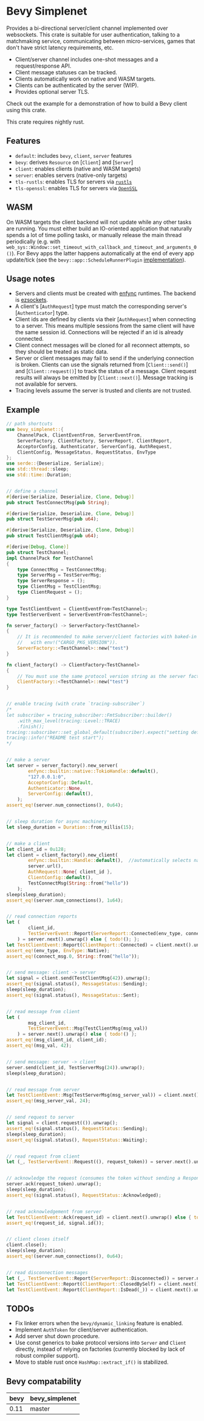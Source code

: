 # Bevy Simplenet

Provides a bi-directional server/client channel implemented over websockets. This crate is suitable for user authentication, talking to a matchmaking service, communicating between micro-services, games that don't have strict latency requirements, etc.

- Client/server channel includes one-shot messages and a request/response API.
- Client message statuses can be tracked.
- Clients automatically work on native and WASM targets.
- Clients can be authenticated by the server (WIP).
- Provides optional server TLS.

Check out the example for a demonstration of how to build a Bevy client using this crate.

This crate requires nightly rust.



## Features

- `default`: includes `bevy`, `client`, `server` features
- `bevy`: derives `Resource` on [`Client`] and [`Server`]
- `client`: enables clients (native and WASM targets)
- `server`: enables servers (native-only targets)
- `tls-rustls`: enables TLS for servers via [`rustls`](https://crates.io/crates/rustls)
- `tls-openssl`: enables TLS for servers via [`OpenSSL`](https://crates.io/crates/openssl)



## WASM

On WASM targets the client backend will not update while any other tasks are running. You must either build an IO-oriented application that naturally spends a lot of time polling tasks, or manually release the main thread periodically (e.g. with `web_sys::Window::set_timeout_with_callback_and_timeout_and_arguments_0()`). For Bevy apps the latter happens automatically at the end of every app update/tick (see the `bevy::app::ScheduleRunnerPlugin` [implementation](https://github.com/bevyengine/bevy)).



## Usage notes

- Servers and clients must be created with [enfync](https://crates.io/crates/enfync) runtimes. The backend is [ezsockets](https://github.com/gbaranski/ezsockets).
- A client's [`AuthRequest`] type must match the corresponding server's [`Authenticator`] type.
- Client ids are defined by clients via their [`AuthRequest`] when connecting to a server. This means multiple sessions from the same client will have the same session id. Connections will be rejected if an id is already connected.
- Client connect messages will be cloned for all reconnect attempts, so they should be treated as static data.
- Server or client messages may fail to send if the underlying connection is broken. Clients can use the signals returned from [`Client::send()`] and [`Client::request()`] to track the status of a message. Client request results will always be emitted by [`Client::next()`]. Message tracking is not available for servers.
- Tracing levels assume the server is trusted and clients are not trusted.



## Example

```rust
// path shortcuts
use bevy_simplenet::{
    ChannelPack, ClientEventFrom, ServerEventFrom,
    ServerFactory, ClientFactory, ServerReport, ClientReport,
    AcceptorConfig, Authenticator, ServerConfig, AuthRequest,
    ClientConfig, MessageStatus, RequestStatus, EnvType
};
use serde::{Deserialize, Serialize};
use std::thread::sleep;
use std::time::Duration;


// define a channel
#[derive(Serialize, Deserialize, Clone, Debug)]
pub struct TestConnectMsg(pub String);

#[derive(Serialize, Deserialize, Clone, Debug)]
pub struct TestServerMsg(pub u64);

#[derive(Serialize, Deserialize, Clone, Debug)]
pub struct TestClientMsg(pub u64);

#[derive(Debug, Clone)]
pub struct TestChannel;
impl ChannelPack for TestChannel
{
    type ConnectMsg = TestConnectMsg;
    type ServerMsg = TestServerMsg;
    type ServerResponse = ();
    type ClientMsg = TestClientMsg;
    type ClientRequest = ();
}

type TestClientEvent = ClientEventFrom<TestChannel>;
type TestServerEvent = ServerEventFrom<TestChannel>;

fn server_factory() -> ServerFactory<TestChannel>
{
    // It is recommended to make server/client factories with baked-in protocol versions (e.g.
    //   with env!("CARGO_PKG_VERSION")).
    ServerFactory::<TestChannel>::new("test")
}

fn client_factory() -> ClientFactory<TestChannel>
{
    // You must use the same protocol version string as the server factory.
    ClientFactory::<TestChannel>::new("test")
}


// enable tracing (with crate `tracing-subscriber`)
/*
let subscriber = tracing_subscriber::FmtSubscriber::builder()
    .with_max_level(tracing::Level::TRACE)
    .finish();
tracing::subscriber::set_global_default(subscriber).expect("setting default subscriber failed");
tracing::info!("README test start");
*/


// make a server
let server = server_factory().new_server(
        enfync::builtin::native::TokioHandle::default(),
        "127.0.0.1:0",
        AcceptorConfig::Default,
        Authenticator::None,
        ServerConfig::default(),
    );
assert_eq!(server.num_connections(), 0u64);


// sleep duration for async machinery
let sleep_duration = Duration::from_millis(15);


// make a client
let client_id = 0u128;
let client = client_factory().new_client(
        enfync::builtin::Handle::default(),  //automatically selects native/WASM runtime
        server.url(),
        AuthRequest::None{ client_id },
        ClientConfig::default(),
        TestConnectMsg(String::from("hello"))
    );
sleep(sleep_duration);
assert_eq!(server.num_connections(), 1u64);


// read connection reports
let (
        client_id,
        TestServerEvent::Report(ServerReport::Connected(env_type, connect_msg))
    ) = server.next().unwrap() else { todo!(); };
let TestClientEvent::Report(ClientReport::Connected) = client.next().unwrap() else { todo!(); };
assert_eq!(env_type, EnvType::Native);
assert_eq!(connect_msg.0, String::from("hello"));


// send message: client -> server
let signal = client.send(TestClientMsg(42)).unwrap();
assert_eq!(signal.status(), MessageStatus::Sending);
sleep(sleep_duration);
assert_eq!(signal.status(), MessageStatus::Sent);


// read message from client
let (
        msg_client_id,
        TestServerEvent::Msg(TestClientMsg(msg_val))
    ) = server.next().unwrap() else { todo!() };
assert_eq!(msg_client_id, client_id);
assert_eq!(msg_val, 42);


// send message: server -> client
server.send(client_id, TestServerMsg(24)).unwrap();
sleep(sleep_duration);


// read message from server
let TestClientEvent::Msg(TestServerMsg(msg_server_val)) = client.next().unwrap() else { todo!() };
assert_eq!(msg_server_val, 24);


// send request to server
let signal = client.request(()).unwrap();
assert_eq!(signal.status(), RequestStatus::Sending);
sleep(sleep_duration);
assert_eq!(signal.status(), RequestStatus::Waiting);


// read request from client
let (_, TestServerEvent::Request((), request_token)) = server.next().unwrap() else { todo!() };


// acknowledge the request (consumes the token without sending a Response)
server.ack(request_token).unwrap();
sleep(sleep_duration);
assert_eq!(signal.status(), RequestStatus::Acknowledged);


// read acknowledgement from server
let TestClientEvent::Ack(request_id) = client.next().unwrap() else { todo!() };
assert_eq!(request_id, signal.id());


// client closes itself
client.close();
sleep(sleep_duration);
assert_eq!(server.num_connections(), 0u64);


// read disconnection messages
let (_, TestServerEvent::Report(ServerReport::Disconnected)) = server.next().unwrap() else { todo!() };
let TestClientEvent::Report(ClientReport::ClosedBySelf) = client.next().unwrap() else { todo!() };
let TestClientEvent::Report(ClientReport::IsDead(_)) = client.next().unwrap() else { todo!() };
```



## TODOs

- Fix linker errors when the `bevy/dynamic_linking` feature is enabled.
- Implement `AuthToken` for client/server authentication.
- Add server shut down procedure.
- Use const generics to bake protocol versions into `Server` and `Client` directly, instead of relying on factories (currently blocked by lack of robust compiler support).
- Move to stable rust once `HashMap::extract_if()` is stabilized.



## Bevy compatability

| bevy   | bevy_simplenet |
|--------|----------------|
| 0.11   | master         |
